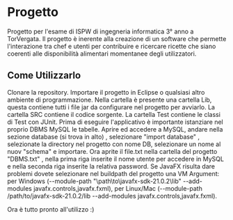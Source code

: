 # Progetto
Progetto per l'esame di ISPW di ingegneria informatica 3° anno a TorVergata.
Il progetto è inerente alla creazione di un software che permette l'interazione tra chef e utenti per contribuire e ricercare ricette che siano coerenti alle disponibilità alimentari momentanee degli utilizzatori.

## Come Utilizzarlo

Clonare la repository. 
Importare il progetto in Eclipse o qualsiasi altro ambiente di programmazione. 
Nella cartella è presente una cartella Lib, questa contiene tutti i file jar da configurare nel progetto per avviarlo.
La cartella SRC contiene il codice sorgente.
La cartella Test contiene le classi di Test con JUnit.
Prima di eseguire l'applicativo è importante istanziare nel proprio DBMS MySQL le tabelle.
Aprire ed accedere a MySQL, andare nella sezione database (si trova in alto) , selezionare "import database" , selezionate la directory nel progetto con nome DB, selezionare un nome al nuov "schema" e importare. 
Ora aprite il file.txt nella cartella del progetto "DBMS.txt" , nella prima riga inserite il nome utente per accedere in MySQL e nella seconda riga inserite la relativa password.
Se JavaFX risulta dare problemi dovete selezionare nel buildpath del progetto una VM Argument: per Windows (--module-path "\path\to\javafx-sdk-21.0.2\lib" --add-modules javafx.controls,javafx.fxml), per Linux/Mac (--module-path /path/to/javafx-sdk-21.0.2/lib --add-modules javafx.controls,javafx.fxml).

Ora è tutto pronto all'utilizzo :)
